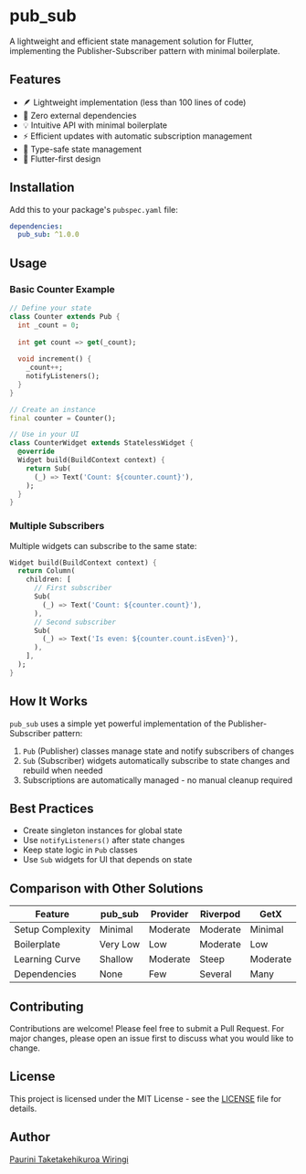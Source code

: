 # pub_sub

A lightweight and efficient state management solution for Flutter, implementing the Publisher-Subscriber pattern with minimal boilerplate.

## Features

- 🪶 Lightweight implementation (less than 100 lines of code)
- 🚀 Zero external dependencies
- 💡 Intuitive API with minimal boilerplate
- ⚡ Efficient updates with automatic subscription management
- 🎯 Type-safe state management
- 📱 Flutter-first design

## Installation

Add this to your package's `pubspec.yaml` file:

```yaml
dependencies:
  pub_sub: ^1.0.0
```

## Usage

### Basic Counter Example

```dart
// Define your state
class Counter extends Pub {
  int _count = 0;
  
  int get count => get(_count);
  
  void increment() {
    _count++;
    notifyListeners();
  }
}

// Create an instance
final counter = Counter();

// Use in your UI
class CounterWidget extends StatelessWidget {
  @override
  Widget build(BuildContext context) {
    return Sub(
      (_) => Text('Count: ${counter.count}'),
    );
  }
}
```

### Multiple Subscribers

Multiple widgets can subscribe to the same state:

```dart
Widget build(BuildContext context) {
  return Column(
    children: [
      // First subscriber
      Sub(
        (_) => Text('Count: ${counter.count}'),
      ),
      // Second subscriber
      Sub(
        (_) => Text('Is even: ${counter.count.isEven}'),
      ),
    ],
  );
}
```

## How It Works

`pub_sub` uses a simple yet powerful implementation of the Publisher-Subscriber pattern:

1. `Pub` (Publisher) classes manage state and notify subscribers of changes
2. `Sub` (Subscriber) widgets automatically subscribe to state changes and rebuild when needed
3. Subscriptions are automatically managed - no manual cleanup required

## Best Practices

- Create singleton instances for global state
- Use `notifyListeners()` after state changes
- Keep state logic in `Pub` classes
- Use `Sub` widgets for UI that depends on state

## Comparison with Other Solutions

| Feature | pub_sub | Provider | Riverpod | GetX |
|---------|---------|----------|-----------|------|
| Setup Complexity | Minimal | Moderate | Moderate | Minimal |
| Boilerplate | Very Low | Low | Moderate | Low |
| Learning Curve | Shallow | Moderate | Steep | Moderate |
| Dependencies | None | Few | Several | Many |

## Contributing

Contributions are welcome! Please feel free to submit a Pull Request. For major changes, please open an issue first to discuss what you would like to change.

## License

This project is licensed under the MIT License - see the [LICENSE](LICENSE) file for details.


## Author

[Paurini Taketakehikuroa Wiringi](https://gitsub.com/p4-k4)